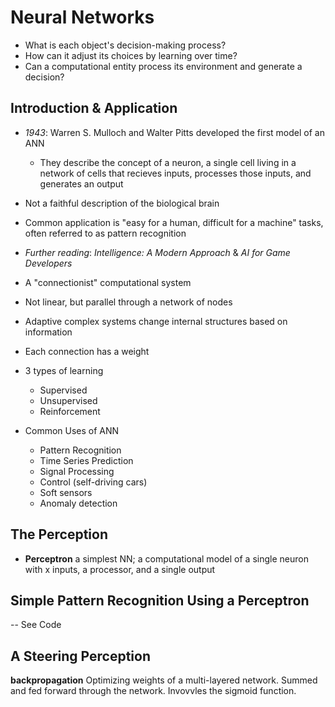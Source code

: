 # Neural Networks

- What is each object's decision-making process?
- How can it adjust its choices by learning over time?
- Can a computational entity process its environment and generate a decision?

## Introduction & Application

- *1943*: Warren S. Mulloch and Walter Pitts developed the first model of an ANN
    - They describe the concept of a neuron, a single cell living in a network of cells that recieves inputs, processes those inputs, and generates an output
- Not a faithful description of the biological brain
- Common application is "easy for a human, difficult for a machine" tasks, often referred to as pattern recognition
- _Further reading_: _Intelligence: A Modern Approach_ & _AI for Game Developers_

- A "connectionist" computational system
- Not linear, but parallel through a network of nodes
- Adaptive complex systems change internal structures based on information
- Each connection has a weight

- 3 types of learning
    - Supervised
    - Unsupervised
    - Reinforcement

- Common Uses of ANN
    - Pattern Recognition
    - Time Series Prediction
    - Signal Processing
    - Control (self-driving cars)
    - Soft sensors
    - Anomaly detection

## The Perception

- **Perceptron** a simplest NN; a computational model of a single neuron with x inputs, a processor, and a single output

## Simple Pattern Recognition Using a Perceptron

-- See Code

## A Steering Perception

**backpropagation** Optimizing weights of a multi-layered network. Summed and fed forward through the network. Invovvles the sigmoid function.

